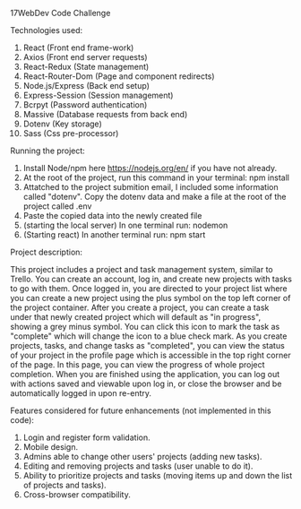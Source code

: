 17WebDev Code Challenge

Technologies used:
1. React (Front end frame-work)
2. Axios (Front end server requests)
3. React-Redux (State management)
4. React-Router-Dom (Page and component redirects)
5. Node.js/Express (Back end setup)
6. Express-Session (Session management)
7. Bcrpyt (Password authentication)
8. Massive (Database requests from back end)
9. Dotenv (Key storage)
10. Sass (Css pre-processor)


Running the project:

1. Install Node/npm here https://nodejs.org/en/ if you have not already.
2. At the root of the project, run this command in your terminal: npm install
3. Attatched to the project submition email, I included some information called "dotenv". Copy the dotenv data and make a file at the root of the project called .env
4. Paste the copied data into the newly created file 
5. (starting the local server) In one terminal run: nodemon
6. (Starting react) In another terminal run: npm start



Project description:

This project includes a project and task management system, similar to Trello. You can create an account, log in, and create new projects with tasks to go with them. Once logged in, you are directed to your project list where you can create a new project using the plus symbol on the top left corner of the project container. After you create a project, you can create a task under that newly created project which will default as "in progress", showing a grey minus symbol. You can click this icon to mark the task as "complete" which will change the icon to a blue check mark. As you create projects, tasks, and change tasks as "completed", you can view the status of your project in the profile page which is accessible in the top right corner of the page. In this page, you can view the progress of whole project completion. When you are finished using the application, you can log out with actions saved and viewable upon log in, or close the browser and be automatically logged in upon re-entry. 


Features considered for future enhancements (not implemented in this code):  

1. Login and register form validation.
2. Mobile design.
3. Admins able to change other users' projects (adding new tasks).
4. Editing and removing projects and tasks (user unable to do it).
5. Ability to prioritize projects and tasks (moving items up and down the list of projects and tasks).
6. Cross-browser compatibility. 



